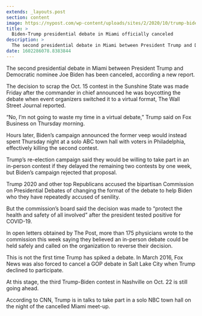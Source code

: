 ```yaml
--- 
extends: _layouts.post 
section: content 
image: https://nypost.com/wp-content/uploads/sites/2/2020/10/trump-biden-getty.jpg?quality=90&strip=all&w=1200 
title: > 
  Biden-Trump presidential debate in Miami officially canceled 
description: > 
  The second presidential debate in Miami between President Trump and Democratic nominee Joe Biden has been canceled, according a new report.“No, I’m not going to waste my time in a virtual debate,” Trump said on Fox Business on Thursday morning.Hours later, Biden’s campaign announced the former veep would instead spent Thursday night at a solo ABC town hall with voters in Philadelphia, effectively killing the second contest.In March 2016, Fox News was also forced to cancel a GOP debate in Salt Lake City when Trump declined to participate.According to CNN, Trump is in talks to take part in a solo NBC town hall on the night of the cancelled Miami meet-up. 
date: 1602286078.8383844 
--- 
```

The second presidential debate in Miami between President Trump and Democratic nominee Joe Biden has been canceled, according a new report.

The decision to scrap the Oct. 15 contest in the Sunshine State was made Friday after the commander in chief announced he was boycotting the debate when event organizers switched it to a virtual format, The Wall Street Journal reported.

“No, I’m not going to waste my time in a virtual debate,” Trump said on Fox Business on Thursday morning.

Hours later, Biden’s campaign announced the former veep would instead spent Thursday night at a solo ABC town hall with voters in Philadelphia, effectively killing the second contest.

Trump’s re-election campaign said they would be willing to take part in an in-person contest if they delayed the remaining two contests by one week, but Biden’s campaign rejected that proposal.

Trump 2020 and other top Republicans accused the bipartisan Commission on Presidential Debates of changing the format of the debate to help Biden who they have repeatedly accused of senility.

But the commission’s board said the decision was made to “protect the health and safety of all involved” after the president tested positive for COVID-19.

In open letters obtained by The Post, more than 175 physicians wrote to the commission this week saying they believed an in-person debate could be held safely and called on the organization to reverse their decision.

This is not the first time Trump has spiked a debate. In March 2016, Fox News was also forced to cancel a GOP debate in Salt Lake City when Trump declined to participate.

At this stage, the third Trump-Biden contest in Nashville on Oct. 22 is still going ahead.

According to CNN, Trump is in talks to take part in a solo NBC town hall on the night of the cancelled Miami meet-up.